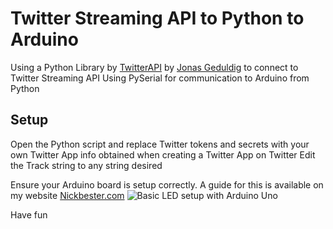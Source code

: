 # Twitter Streaming API to Python to Arduino
Using a Python Library by [TwitterAPI](https://github.com/geduldig/TwitterAPI) by [Jonas Geduldig](http://https://github.com/geduldig) to connect to Twitter Streaming API
Using PySerial for communication to Arduino from Python

## Setup
Open the Python script and replace Twitter tokens and secrets with your own Twitter App info obtained when creating a Twitter App on Twitter
Edit the Track string to any string desired

Ensure your Arduino board is setup correctly. A guide for this is available on my website [Nickbester.com](http://nickbester.com/send-commands-to-arduino-using-python-from-the-twitter-stream-api/)
![Basic LED setup with Arduino Uno](/content/images/2015/07/Arduino-Sketch.svg)

Have fun
